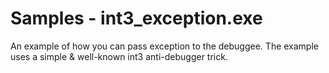 # Samples - int3_exception.exe
An example of how you can pass exception to the debuggee. The example uses a simple & well-known int3 anti-debugger trick.